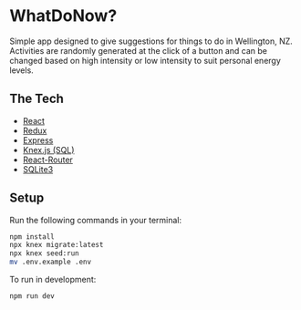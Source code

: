 # **WhatDoNow?**

Simple app designed to give suggestions for things to do in Wellington, NZ. 
Activities are randomly generated at the click of a button and can be changed based on high intensity or low intensity to suit 
personal energy levels.

## **The Tech**

* [React](https://reactjs.org/docs/getting-started.html)
* [Redux](https://redux.js.org/)
* [Express](https://expressjs.com/en/api.html)
* [Knex.js (SQL)](https://knexjs.org/)
* [React-Router](#)
* [SQLite3](https://www.sqlite.org/index.html)

## **Setup**

Run the following commands in your terminal:

```sh
npm install
npx knex migrate:latest
npx knex seed:run
mv .env.example .env
```

To run in development:
```sh
npm run dev
```
